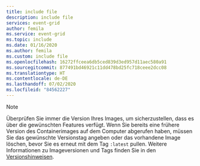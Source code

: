 ```yaml
---
title: include file
description: include file
services: event-grid
author: femila
ms.service: event-grid
ms.topic: include
ms.date: 01/16/2020
ms.author: femila
ms.custom: include file
ms.openlocfilehash: 16272ffceea6db5ced839d3ed957d11aec580a91
ms.sourcegitcommit: 877491bd46921c11dd478bd25fc718ceee2dcc08
ms.translationtype: HT
ms.contentlocale: de-DE
ms.lasthandoff: 07/02/2020
ms.locfileid: "84562227"
---
```

>[!NOTE]
> Überprüfen Sie immer die Version Ihres Images, um sicherzustellen, dass es über die gewünschten Features verfügt. Wenn Sie bereits eine frühere Version des Containerimages auf dem Computer abgerufen haben, müssen Sie das gewünschte Versionstag angeben oder das vorhandene Image löschen, bevor Sie es erneut mit dem Tag `:latest` pullen. Weitere Informationen zu Imageversionen und Tags finden Sie in den [Versionshinweisen](../articles/event-grid/edge/release-notes.md).